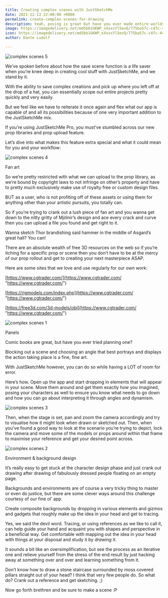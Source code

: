 ```yaml
---
title: Creating complex scenes with JustSketchMe
date: 2021-12-13 22:00:00 +0000
permalink: create-complex-scenes-for-drawing
description: Yeah, posing is great but have you ever made entire worlds?
image: https://imagedelivery.net/mdSbb1GKWP_xXxxsYl5evQ/775ba57c-c4fc-44f6-79ba-e78cc8487e00/optimised
icon: https://imagedelivery.net/mdSbb1GKWP_xXxxsYl5evQ/775ba57c-c4fc-44f6-79ba-e78cc8487e00/optimised
author: Dante Ludolf

---
```

![complex scenes 5](https://imagedelivery.net/mdSbb1GKWP_xXxxsYl5evQ/775ba57c-c4fc-44f6-79ba-e78cc8487e00/optimised)

We’ve spoken before about how the save scene function is a life saver when you’re knee deep in creating cool stuff with JustSketchMe, and we stand by it.

With the ability to save complex creations and pick up where you left off at the drop of a hat, you can essentially scope out entire projects pretty quickly and very easily.

But we feel like we have to reiterate it once again and flex what our app is capable of and all its possibilities because of one very important addition to the JustSketchMe mix.

If you’re using JustSketchMe Pro, you must’ve stumbled across our new prop libraries and prop upload feature.

Let’s dive into what makes this feature extra special and what it could mean for you and your workflow:

![complex scenes 4](https://imagedelivery.net/mdSbb1GKWP_xXxxsYl5evQ/8b28c90f-a764-4bde-706c-2321d5c77300/optimised)

Fan art

So we’re pretty restricted with what we can upload to the prop library, as we’re bound by copyright laws to not infringe on other’s property and have to pretty much exclusively make use of royalty free or custom design files.

BUT as a user, who is not profiting off of these assets or using them for anything other than your artistic pursuits, you totally can.

So if you’re trying to crank out a lush piece of fan art and you wanna get down to the nitty gritty of Mjölnir’s design and ace every crack and curve then you can upload a file you found and get right to it.

Wanna sketch Thor brandishing said hammer in the middle of Asgard’s great hall? You can!

There are an absolute wealth of free 3D resources on the web so if you’re itching for a specific prop or scene then you don’t have to be at the mercy of our prop rollout and get to creating your next masterpiece ASAP.

Here are some sites that we love and use regularly for our own work:

[https://www.cgtrader.com/](https://www.cgtrader.com/ "https://www.cgtrader.com/")

[https://rigmodels.com/index.php](https://www.cgtrader.com/ "https://www.cgtrader.com/")

[https://free3d.com/3d-models/obj](https://www.cgtrader.com/ "https://www.cgtrader.com/")

![complex scenes 1](https://imagedelivery.net/mdSbb1GKWP_xXxxsYl5evQ/399f5fba-f8dc-4d81-2eb1-02f607fd0e00/optimised)

Panels

Comic books are great, but have you ever tried planning one?

Blocking out a scene and choosing an angle that best portrays and displays the action taking place is a fine, fine art.

With JustSketchMe however, you can do so while having a LOT of room for error.

Here’s how. Open up the app and start dropping in elements that will appear in your scene. Move them around and get them exactly how you imagined, posing your characters as well to ensure you know what needs to go down and how you can go about interpreting it through angles and dynamism.

![complex scenes 3](https://imagedelivery.net/mdSbb1GKWP_xXxxsYl5evQ/ef11b9f0-0a79-4667-b086-cd5838824a00/optimised)

Then, when the stage is set, pan and zoom the camera accordingly and try to visualise how it might look when drawn or sketched out. Then, when you’ve found a good way to look at the scenario you’re trying to depict, lock the camera and move some of the models or props around within that frame to maximise your reference and get your desired point across.

![complex scenes 2](https://imagedelivery.net/mdSbb1GKWP_xXxxsYl5evQ/2de2a846-3ec7-4b8f-5390-be49aac5a200/optimised)

Environment & background design

It’s really easy to get stuck at the character design phase and just crank out drawing after drawing of fabulously dressed people floating on an empty page.

Backgrounds and environments are of course a very tricky thing to master or even do justice, but there are some clever ways around this challenge courtesy of our fine ol’ app.

Create composite backgrounds by dropping in various elements and gizmos and gadgets that roughly make up the idea in your head and get to tracing.

Yes, we said the devil word. Tracing, or using references as we like to call it, can help guide your hand and acquaint you with shapes and perspective in a beneficial way. Get comfortable with mapping out the idea in your head with things at your disposal and study it by _drawing_ it.

It sounds a bit like an oversimplification, but see the process as an iterative one and relieve yourself from the stress of the end result by just hacking away at something over and over and learning something from it.

Don’t know how to draw a stone staircase surrounded by moss covered pillars straight out of your head? I think that very few people do. So what do? Crank out a reference and get sketching. ;)

Now go forth brethren and be sure to make a scene :P